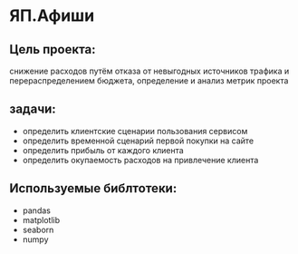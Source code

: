 # ЯП.Афиши
## Цель проекта:
снижение расходов путём отказа от невыгодных источников трафика и перераспределением бюджета, определение и анализ метрик проекта

## задачи:
- определить клиентские сценарии пользования сервисом
- определить временной сценарий первой покупки на сайте
- определить прибыль от каждого клиента
- определить окупаемость расходов на привлечение клиента

## Используемые библтотеки:

- pandas
- matplotlib
- seaborn 
- numpy

